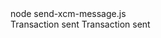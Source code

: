 <div id="termynal" data-termynal>
    <span data-ty="input">node send-xcm-message.js</span>
    <br>
    <span data-ty>Transaction sent</span>
    <span data-ty>Transaction sent</span>
<span data-ty="input"></span>
</div>
